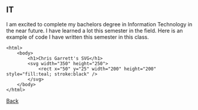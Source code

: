 ## IT

I am excited to complete my bachelors degree in Information Technology in the near future.
I have learned a lot this semester in the field.
Here is an example of code I have written this semester in this class.

```
<html>
    <body>
        <h1>Chris Garrett's SVG</h1>
        <svg width="350" height="250">
            <rect x="50" y="25" width="200" height="200" style="fill:teal; stroke:black" />
        </svg>
    </body>
</html>
```

[Back](README.md)
